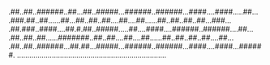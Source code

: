 .##..##..######..##...##..#####...######..######...####....####.....##...
.###.##..##......##...##..##..##....##....##......##..##..##..##...###...
.##.###..####....##.#.##..#####.....##....####....######..######....##...
.##..##..##......#######..##..##....##....##......##..##..##..##....##...
.##..##..######...##.##...#####...######..######...####....####...######.
.........................................................................
